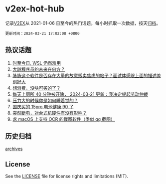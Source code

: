 # v2ex-hot-hub

 记录[V2EX](https://www.v2ex.com/)从 2021-01-06 日至今的热门话题。每小时抓取一次数据，按天[归档](archives)。

`更新时间：2024-03-21 17:02:08 +0800`

## 热议话题

1. [时至今日, WSL 仍然难用](https://www.v2ex.com/t/1025657)
1. [大龄程序员的未来在何方？](https://www.v2ex.com/t/1025597)
1. [脉脉这个软件是否存在大量的故意贩卖焦虑的帖子？面试体感跟上面的描述差别好大](https://www.v2ex.com/t/1025598)
1. [想消费，没啥可买的了？](https://www.v2ex.com/t/1025751)
1. [每天上厕所 40 分钟被开除， 2024-03-21 更新：我决定提起劳动仲裁](https://www.v2ex.com/t/1025658)
1. [压力大的时候你是如何睡着觉的？](https://www.v2ex.com/t/1025623)
1. [国庆买的 15pro 电池健康 90 了](https://www.v2ex.com/t/1025541)
1. [突然断电，对台式机硬件有没有影响？](https://www.v2ex.com/t/1025636)
1. [求 macOS 上支持 OCR 的截图软件（类似 qq 截图）](https://www.v2ex.com/t/1025602)

## 历史归档

[archives](archives)

## License

See the [LICENSE](LICENSE) file for license rights and limitations (MIT).
